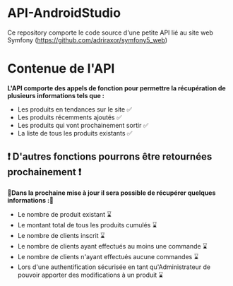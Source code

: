 # API-AndroidStudio
Ce repository comporte le code source d'une petite API lié au site web Symfony (https://github.com/adriraxor/symfony5_web)

# Contenue de l'API

**L'API comporte des appels de fonction pour permettre la récupération de plusieurs informations tels que :**
- Les produits en tendances sur le site ✅
- Les produits récemments ajoutés ✅
- Les produits qui vont prochainement sortir ✅
- La liste de tous les produits existants ✅

## ❗️ D'autres fonctions pourrons être retournées prochainement ❗️ 
**🔨Dans la prochaine mise à jour il sera possible de récupérer quelques informations :🔨**

 - Le nombre de produit existant ⌛️
- Le montant total de tous les produits cumulés ⌛️
- Le nombre de clients inscrit ⌛️
- Le nombre de clients ayant effectués au moins une commande ⌛️
- Le nombre de clients n'ayant effectués aucune commandes ⌛️
- Lors d'une authentification sécurisée en tant qu'Administrateur de pouvoir apporter des modifications à un produit ⌛️
